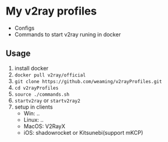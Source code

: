 # My v2ray profiles

- Configs
- Commands to start v2ray runing in docker

## Usage

1. install docker
1. `docker pull v2ray/official`
1. `git clone https://github.com/weaming/v2rayProfiles.git`
1. `cd v2rayProfiles`
1. `source ./commands.sh`
1. `startv2ray` or `startv2ray2`
1. setup in clients
    - Win: ..
    - Linux: ..
    - MacOS: V2RayX
    - iOS: shadowrocket or Kitsunebi(support mKCP)
